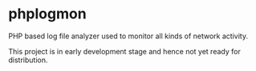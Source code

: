 phplogmon
=========

PHP based log file analyzer used to monitor all kinds of network activity.

This project is in early development stage and hence not yet ready for distribution.
